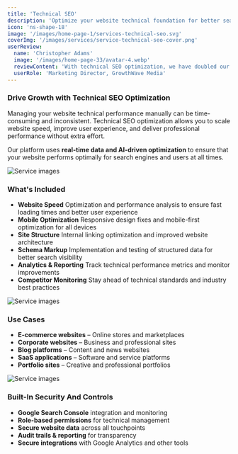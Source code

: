 ```yaml
---
title: 'Technical SEO'
description: 'Optimize your website technical foundation for better search engine performance and user experience.'
icon: 'ns-shape-18'
image: '/images/home-page-1/services-technical-seo.svg'
coverImg: '/images/services/service-technical-seo-cover.png'
userReview:
  name: 'Christopher Adams'
  image: '/images/home-page-33/avatar-4.webp'
  reviewContent: 'With technical SEO optimization, we have doubled our website performance while cutting loading times in half. It has become a vital part of our growth strategy.'
  userRole: 'Marketing Director, GrowthWave Media'
---
```


### Drive Growth with Technical SEO Optimization

Managing your website technical performance manually can be time-consuming and inconsistent. Technical SEO optimization allows you to scale website speed, improve user experience, and deliver professional performance without extra effort.

Our platform uses **real-time data and AI-driven optimization** to ensure that your website performs optimally for search engines and users at all times.

![Service images](/images/services/service-details-1.png)

### What's Included

<div class="services-included-list">

- **Website Speed** <span>Optimization and performance analysis to ensure fast loading times and better user experience</span>
- **Mobile Optimization** <span>Responsive design fixes and mobile-first optimization for all devices</span>
- **Site Structure** <span>Internal linking optimization and improved website architecture</span>
- **Schema Markup** <span>Implementation and testing of structured data for better search visibility</span>
- **Analytics & Reporting** <span>Track technical performance metrics and monitor improvements</span>
- **Competitor Monitoring** <span>Stay ahead of technical standards and industry best practices</span>

</div>

![Service images](/images/services/service-details-2.png)

### Use Cases

- **E-commerce websites** – Online stores and marketplaces
- **Corporate websites** – Business and professional sites
- **Blog platforms** – Content and news websites
- **SaaS applications** – Software and service platforms
- **Portfolio sites** – Creative and professional portfolios

![Service images](/images/services/service-details-3.jpg)

### Built-In Security And Controls

- **Google Search Console** integration and monitoring
- **Role-based permissions** for technical management
- **Secure website data** across all touchpoints
- **Audit trails & reporting** for transparency
- **Secure integrations** with Google Analytics and other tools
